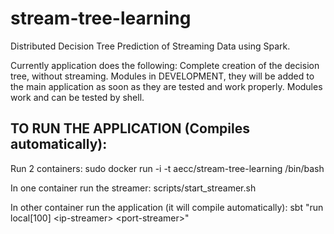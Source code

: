 stream-tree-learning
====================

Distributed Decision Tree Prediction of Streaming Data using Spark.

Currently application does the following: Complete creation of the decision tree, without streaming.
Modules in DEVELOPMENT, they will be added to the main application as soon as they are tested and work properly.
Modules work and can be tested by shell.

TO RUN THE APPLICATION (Compiles automatically):
----------------------

Run 2 containers:
	sudo docker run -i -t aecc/stream-tree-learning /bin/bash

In one container run the streamer:
	scripts/start_streamer.sh <interface> <port> 

In other container run the application (it will compile automatically):
	sbt "run local[100] \<ip-streamer> \<port-streamer>"


